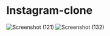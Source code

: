 # Instagram-clone
![Screenshot (121)](https://user-images.githubusercontent.com/66372055/122874155-48f82b00-d350-11eb-8f53-28f47dbd5ddb.png)
![Screenshot (132)](https://user-images.githubusercontent.com/66372055/122875002-5bbf2f80-d351-11eb-80ba-7520cdde9166.png)


